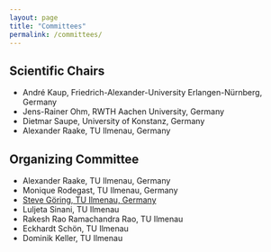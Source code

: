 ```yaml
---
layout: page
title: "Committees"
permalink: /committees/
---
```


## Scientific Chairs

* André Kaup, Friedrich-Alexander-University Erlangen-Nürnberg, Germany
* Jens-Rainer Ohm, RWTH Aachen University, Germany
* Dietmar Saupe, University of Konstanz, Germany
* Alexander Raake, TU Ilmenau, Germany


## Organizing Committee

* Alexander Raake, TU Ilmenau, Germany
* Monique Rodegast, TU Ilmenau, Germany
* [Steve Göring, TU Ilmenau, Germany](https://www.tu-ilmenau.de/universitaet/fakultaeten/fakultaet-elektrotechnik-und-informationstechnik/profil/institute-und-fachgebiete/fachgebiet-audiovisuelle-technik/team-fachgebiet-audiovisuelle-technik/steve-goering)
* Luljeta Sinani, TU Ilmenau
* Rakesh Rao Ramachandra Rao, TU Ilmenau
* Eckhardt Schön, TU Ilmenau 
* Dominik Keller, TU Ilmenau

